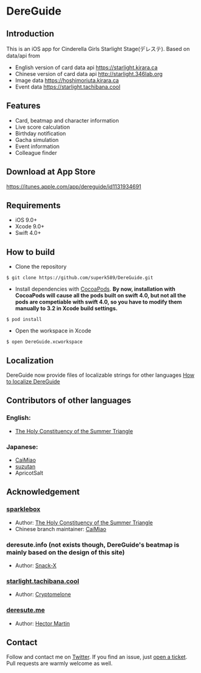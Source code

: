 # DereGuide

## Introduction
This is an iOS app for Cinderella Girls Starlight Stage(デレステ). Based on data/api from   
* English version of card data api <https://starlight.kirara.ca>
* Chinese version of card data api <http://starlight.346lab.org>
* Image data <https://hoshimoriuta.kirara.ca>
* Event data <https://starlight.tachibana.cool>

## Features
* Card, beatmap and character information
* Live score calculation
* Birthday notification
* Gacha simulation
* Event information
* Colleague finder

## Download at App Store
<https://itunes.apple.com/app/dereguide/id1131934691>

## Requirements
* iOS 9.0+
* Xcode 9.0+
* Swift 4.0+

## How to build
* Clone the repository
```
$ git clone https://github.com/superk589/DereGuide.git
```
* Install dependencies with [CocoaPods](https://cocoapods.org). **By now, installation with CocoaPods will cause all the pods built on swift 4.0, but not all the pods are competiable with swift 4.0, so you have to modify them manually to 3.2 in Xcode build settings.**
```
$ pod install
```
* Open the workspace in Xcode
```
$ open DereGuide.xcworkspace
```

## Localization
DereGuide now provide files of localizable strings for other languages
[How to localize DereGuide](https://github.com/superk589/DereGuide/wiki)

## Contributors of other languages
### English:
* [The Holy Constituency of the Summer Triangle](https://github.com/summertriangle-dev)

### Japanese:
* [CaiMiao](https://github.com/CaiMiao)
* [suzutan](https://github.com/suzutan)
* ApricotSalt

## Acknowledgement
### [sparklebox](https://github.com/summertriangle-dev/sparklebox)
* Author: [The Holy Constituency of the Summer Triangle](https://github.com/summertriangle-dev)
* Chinese branch maintainer: [CaiMiao](https://github.com/CaiMiao)  

### deresute.info (not exists though, DereGuide's beatmap is mainly based on the design of this site)
* Author: [Snack-X](https://github.com/Snack-X)

### [starlight.tachibana.cool](https://starlight.tachibana.cool)
* Author: [Cryptomelone](https://github.com/Cryptomelone)

### [deresute.me](https://deresute.me)
* Author: [Hector Martin](https://github.com/marcan)

## Contact
Follow and contact me on [Twitter](https://twitter.com/superk64). If you find an issue, just [open a ticket](https://github.com/superk589/DereGuide/issues/new). Pull requests are warmly welcome as well.
